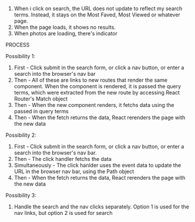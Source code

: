 1. When i click on search, the URL does not update to reflect my search terms. Instead, it stays on the Most 
   Faved, Most Viewed or whatever page.
2. When the page loads, it shows no results.
3. When photos are loading, there's indicator

PROCESS 

Possibility 1:
1. First - Click submit in the search form, or click a nav button, or enter a search into the browser's nav bar
2. Then - All of these are links to new routes that render the same component. When the component is rendered,
          it is passed the query terms, which were extracted from the new route by accessing React Router's 
          Match object
3. Then - When the new component renders, it fetchs data using the passed in query terms
5. Then - When the fetch returns the data, React rerenders the page with the new data

Possibility 2: 
1. First - Click submit in the search form, or click a nav button, or enter a search into the browser's nav bar. 
2. Then - The click handler fetchs the data 
3. Simultaneously - The click hanlder uses the event data to update the URL in the browser nav bar, using the Path object
4. Then - When the fetch returns the data, React rerenders the page with the new data

Possibility 3: 
1. Handle the search and the nav clicks separately. Option 1 is used for the nav links, but option 2 is used for search
